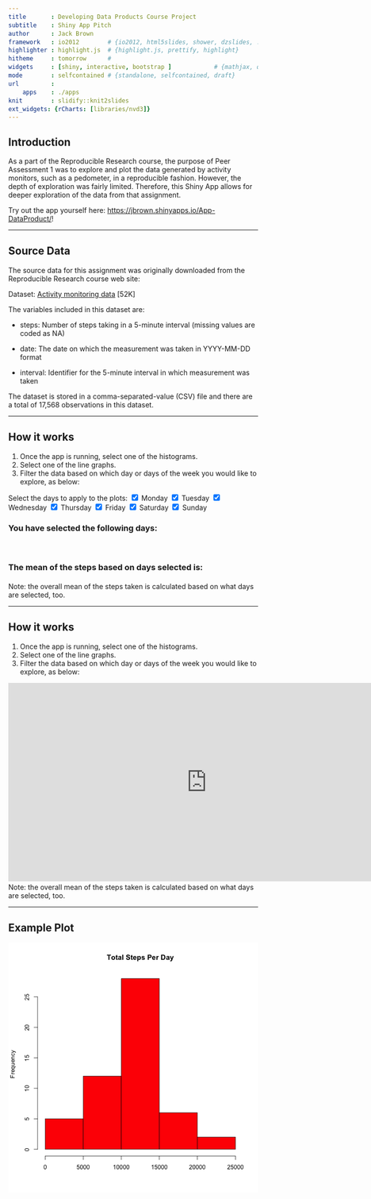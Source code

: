```yaml
---
title       : Developing Data Products Course Project
subtitle    : Shiny App Pitch
author      : Jack Brown
framework   : io2012        # {io2012, html5slides, shower, dzslides, ...}
highlighter : highlight.js  # {highlight.js, prettify, highlight}
hitheme     : tomorrow      # 
widgets     : [shiny, interactive, bootstrap ]            # {mathjax, quiz, bootstrap}
mode        : selfcontained # {standalone, selfcontained, draft}
url         :
    apps    : ./apps
knit        : slidify::knit2slides
ext_widgets: {rCharts: [libraries/nvd3]}
---
```

    
## Introduction
    
As a part of the Reproducible Research course, the purpose of Peer Assessment 1 was to explore and plot the data generated by activity monitors, such as a pedometer, in a reproducible fashion.  However, the depth of exploration was fairly limited.  Therefore, this Shiny App allows for deeper exploration of the data from that assignment.

Try out the app yourself here: <a href="https://jbrown.shinyapps.io/App-DataProduct/">https://jbrown.shinyapps.io/App-DataProduct/</a>!
    

---
    
## Source Data
    
The source data for this assignment was originally downloaded from the Reproducible Research course web site:
    
Dataset: <a href="https://d396qusza40orc.cloudfront.net/repdata%2Fdata%2Factivity.zip">Activity monitoring data</a> [52K]

The variables included in this dataset are:
    
- steps: Number of steps taking in a 5-minute interval (missing values are coded as NA)

- date: The date on which the measurement was taken in YYYY-MM-DD format

- interval: Identifier for the 5-minute interval in which measurement was taken

The dataset is stored in a comma-separated-value (CSV) file and there are a total of 17,568 observations in this dataset.


---
    
## How it works
    
1. Once the app is running, select one of the histograms.
2. Select one of the line graphs.
3. Filter the data based on which day or days of the week you would like to explore, as below:
    
<div class="row-fluid">
  <div class="span4">
    <form class="well">
      <div id="days" class="control-group shiny-input-checkboxgroup">
        <label class="control-label" for="days">Select the days to apply to the plots:</label>
        <label class="checkbox ">
          <input type="checkbox" name="days" id="days1" value="Monday" checked="checked"/>
          <span>Monday</span>
        </label>
        <label class="checkbox ">
          <input type="checkbox" name="days" id="days2" value="Tuesday" checked="checked"/>
          <span>Tuesday</span>
        </label>
        <label class="checkbox ">
          <input type="checkbox" name="days" id="days3" value="Wednesday" checked="checked"/>
          <span>Wednesday</span>
        </label>
        <label class="checkbox ">
          <input type="checkbox" name="days" id="days4" value="Thursday" checked="checked"/>
          <span>Thursday</span>
        </label>
        <label class="checkbox ">
          <input type="checkbox" name="days" id="days5" value="Friday" checked="checked"/>
          <span>Friday</span>
        </label>
        <label class="checkbox ">
          <input type="checkbox" name="days" id="days6" value="Saturday" checked="checked"/>
          <span>Saturday</span>
        </label>
        <label class="checkbox ">
          <input type="checkbox" name="days" id="days7" value="Sunday" checked="checked"/>
          <span>Sunday</span>
        </label>
      </div>
    </form>
  </div>
  <div class="span8">
    <h3>You have selected the following days:</h3>
    <h4 id="text1" class="shiny-html-output"></h4>
    <br/>
    <h3>The mean of the steps based on days selected is:</h3>
    <h4 id="text2" class="shiny-html-output"></h4>
  </div>
</div>

Note: the overall mean of the steps taken is calculated based on what days are selected, too.

---

## How it works

1. Once the app is running, select one of the histograms.
2. Select one of the line graphs.
3. Filter the data based on which day or days of the week you would like to explore, as below:
<iframe src="https://jbrown.shinyapps.io/App-tiny/" style="border: none; width: 800px; height: 400px"></iframe>
Note: the overall mean of the steps taken is calculated based on what days are selected, too.

---
    
## Example Plot

![plot of chunk histogram](assets/fig/histogram-1.png) 

